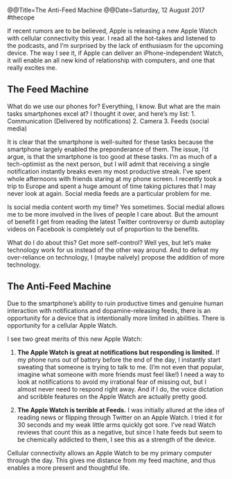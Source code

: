 @@Title=The Anti-Feed Machine
@@Date=Saturday, 12 August 2017
#thecope

If recent rumors are to be believed, Apple is releasing a new Apple Watch with cellular connectivity this year.  I read all the hot-takes and listened to the podcasts, and I’m surprised by the lack of enthusiasm for the upcoming device.  The way I see it, if Apple can deliver an iPhone-independent Watch, it will enable an all new kind of relationship with computers, and one that really excites me. 

## The Feed Machine
What do we use our phones for? Everything, I know. But what are the main tasks smartphones excel at? I thought it over, and here’s my list:
	1. Communication (Delivered by notifications)
	2. Camera
	3. Feeds (social media)

It is clear that the smartphone is well-suited for these tasks because the smartphone largely enabled the preponderance of them. The issue, I’d argue, is that the smartphone is too good at these tasks.  I’m as much of a tech-optimist as the next person, but I will admit that receiving a single notification instantly breaks even my most productive streak. I’ve spent whole afternoons with friends staring at my phone screen. I recently took a trip to Europe and spent a huge amount of time taking pictures that I may never look at again. Social media feeds are a particular problem for me.

Is social media content worth my time? Yes sometimes. Social medial allows me to be more involved in the lives of people I care about. But the amount of benefit I get from reading the latest Twitter controversy or dumb autoplay videos on Facebook is completely out of proportion to the benefits. 

 What do I do about this? Get more self-control? Well yes, but let’s make technology work for us instead of the other way around.  And to defeat my over-reliance on technology, I (maybe naïvely) propose the addition of more technology. 

## The Anti-Feed Machine
Due to the smartphone’s ability to ruin productive times and genuine human interaction with notifications and dopamine-releasing feeds, there is an opportunity for a device that is intentionally more limited in abilities. There is opportunity for a cellular Apple Watch.  

I see two great merits of this new Apple Watch:
1. **The Apple Watch is great at notifications but responding is limited.**
If my phone runs out of battery before the end of the day, I instantly start sweating that someone is trying to talk to me. (I’m not even that popular, imagine what someone with more friends must feel like!)  I need a way to look at notifications to avoid my irrational fear of missing out, but I almost never need to respond right away. And if I do, the voice dictation and scribble features on the Apple Watch are actually pretty good. 

2. **The Apple Watch is terrible at Feeds.**
I was initially allured at the idea of reading news or flipping through Twitter on an Apple Watch. I tried it for 30 seconds and my weak little arms quickly got sore.  I’ve read Watch reviews that count this as a negative, but since I hate feeds but seem to be chemically addicted to them, I see this as a strength of the device. 

Cellular connectivity allows an Apple Watch to be my primary computer through the day. This gives me distance from my feed machine, and thus enables a more present and thoughtful life. 









